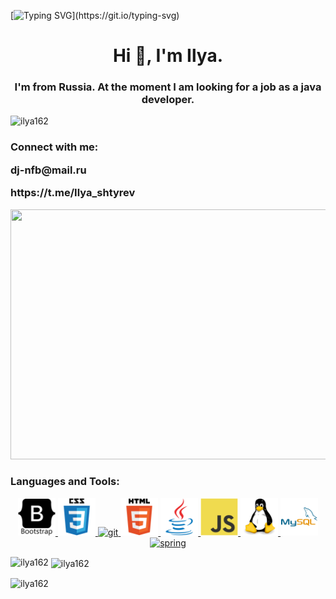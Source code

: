 <!---Пример кода-->
[![Typing SVG](https://readme-typing-svg.herokuapp.com?color=%2336BCF7&lines=Hello,+world!)](https://git.io/typing-svg)

<h1 align="center">Hi 👋, I'm Ilya.</h1>
<h3 align="center">I'm from Russia. At the moment I am looking for a job as a java developer.</h3>

<p align="left"> <img src="https://komarev.com/ghpvc/?username=ilya162&label=Profile%20views&color=0e75b6&style=flat" alt="ilya162" /> </p>



<h3 align="left">Connect with me:
  <p>dj-nfb@mail.ru</p>
<p>https://t.me/Ilya_shtyrev</p></h3>
<div align="center">
  <img src="https://media.giphy.com/media/dWesBcTLavkZuG35MI/giphy.gif" width="1200" height="400"/>
</div>
<p align="left">
</p>

<h3 align="left">Languages and Tools:</h3>
<p align="center"> <a href="https://getbootstrap.com" target="_blank" rel="noreferrer"> <img src="https://raw.githubusercontent.com/devicons/devicon/master/icons/bootstrap/bootstrap-plain-wordmark.svg" alt="bootstrap" width="60" height="60"/> </a> <a href="https://www.w3schools.com/css/" target="_blank" rel="noreferrer"> <img src="https://raw.githubusercontent.com/devicons/devicon/master/icons/css3/css3-original-wordmark.svg" alt="css3" width="60" height="60"/> </a> <a href="https://git-scm.com/" target="_blank" rel="noreferrer"> <img src="https://www.vectorlogo.zone/logos/git-scm/git-scm-icon.svg" alt="git" width="60" height="60"/> </a> <a href="https://www.w3.org/html/" target="_blank" rel="noreferrer"> <img src="https://raw.githubusercontent.com/devicons/devicon/master/icons/html5/html5-original-wordmark.svg" alt="html5" width="60" height="60"/> </a> <a href="https://www.java.com" target="_blank" rel="noreferrer"> <img src="https://raw.githubusercontent.com/devicons/devicon/master/icons/java/java-original.svg" alt="java" width="60" height="60"/> </a> <a href="https://developer.mozilla.org/en-US/docs/Web/JavaScript" target="_blank" rel="noreferrer"> <img src="https://raw.githubusercontent.com/devicons/devicon/master/icons/javascript/javascript-original.svg" alt="javascript" width="60" height="60"/> </a> <a href="https://www.linux.org/" target="_blank" rel="noreferrer"> <img src="https://raw.githubusercontent.com/devicons/devicon/master/icons/linux/linux-original.svg" alt="linux" width="60" height="60"/> </a> <a href="https://www.mysql.com/" target="_blank" rel="noreferrer"> <img src="https://raw.githubusercontent.com/devicons/devicon/master/icons/mysql/mysql-original-wordmark.svg" alt="mysql" width="60" height="60"/> </a> <a href="https://spring.io/" target="_blank" rel="noreferrer"> <img src="https://www.vectorlogo.zone/logos/springio/springio-icon.svg" alt="spring" width="60" height="60"/> </a> </p>

<p><img align="left" src="https://github-readme-stats.vercel.app/api/top-langs?username=ilya162&show_icons=true&locale=en&layout=compact" alt="ilya162" /></p>

<p>&nbsp;<img align="center" src="https://github-readme-stats.vercel.app/api?username=ilya162&show_icons=true&locale=en" alt="ilya162" /></p>

<p><img align="center" src="https://github-readme-streak-stats.herokuapp.com/?user=ilya162&" alt="ilya162" /></p>
